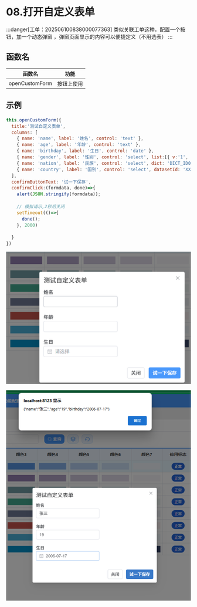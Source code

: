 # 08.打开自定义表单

:::danger[工单：202506100838000077363]
类似关联工单这种，配置一个按钮，加一个动态弹窗 ，弹窗页面显示的内容可以便捷定义（不用选表）
:::


## 函数名

| 函数名 | 功能 |
| ---- | ---- |
| openCustomForm | 按钮上使用 |


## 示例

```js
this.openCustomForm({
  title:'测试自定义表单',
  columns: [
    { name: 'name', label: '姓名', control: 'text' },
    { name: 'age', label: '年龄', control: 'text' },
    { name: 'birthday', label: '生日', control: 'date' },
    { name: 'gender', label: '性别', control: 'select', list:[{ v:'1', k:'男' },{ v:'2', k:'女' }]},
    { name: 'nation', label: '民族', control: 'select', dict: 'DICT_ID001'},
    { name: 'country', label: '国别', control: 'select', datasetId: 'XXXXXXX', datasetLabelCol:'col1', datasetValueCol:'col2'},
  ],
  confirmButtonText: '试一下保存', 
  confirmClick:(formdata, done)=>{
    alert(JSON.stringify(formdata));

    // 模拟请示,2秒后关闭
    setTimeout(()=>{
      done();
    }, 2000)
    
  }
})
```

![alt text](./images/0801.png)

![alt text](./images/0802.png)
 